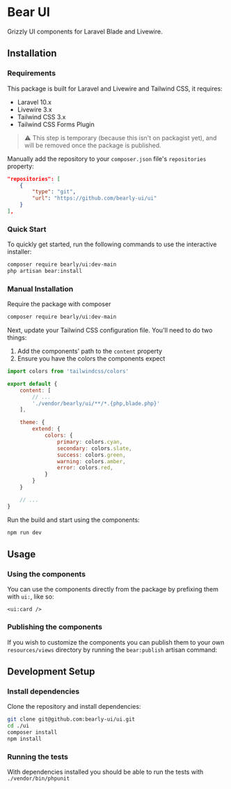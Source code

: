 # Bear UI
Grizzly UI components for Laravel Blade and Livewire.

## Installation
### Requirements

This package is built for Laravel and Livewire and Tailwind CSS, it requires:
- Laravel 10.x
- Livewire 3.x
- Tailwind CSS 3.x
- Tailwind CSS Forms Plugin

> ⚠️  This step is temporary (because this isn't on packagist yet), and will be removed once the package is published.

Manually add the repository to your `composer.json` file's `repositories` property:
```json
"repositories": [
    {
        "type": "git",
        "url": "https://github.com/bearly-ui/ui"
    }
],
```

### Quick Start

To quickly get started, run the following commands to use the interactive installer:
```bash
composer require bearly/ui:dev-main
php artisan bear:install
```

### Manual Installation
Require the package with composer
```bash
composer require bearly/ui:dev-main
```

Next, update your Tailwind CSS configuration file. You'll need to do two things:

1. Add the components' path to the `content` property
2. Ensure you have the colors the components expect

```js
import colors from 'tailwindcss/colors'

export default {
    content: [
        // ...
        './vendor/bearly/ui/**/*.{php,blade.php}'
    ],

    theme: {
        extend: {
            colors: {
                primary: colors.cyan,
                secondary: colors.slate,
                success: colors.green,
                warning: colors.amber,
                error: colors.red,
            }
        }
    }

    // ...
}
```

Run the build and start using the components:
```bash
npm run dev
```

## Usage
### Using the components
You can use the components directly from the package by prefixing them with `ui:`, like so:
```blade
<ui:card />
```

### Publishing the components
If you wish to customize the components you can publish them to your own `resources/views`
directory by running the `bear:publish` artisan command:

## Development Setup
### Install dependencies
Clone the repository and install dependencies:
```bash
git clone git@github.com:bearly-ui/ui.git
cd ./ui
composer install
npm install
```

### Running the tests
With dependencies installed you should be able to run the tests with `./vendor/bin/phpunit`
